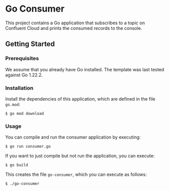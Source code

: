 # Go Consumer

This project contains a Go application that subscribes to a topic on Confluent Cloud and prints the
consumed records to the console.

## Getting Started

### Prerequisites

We assume that you already have Go installed. The template was last tested against Go 1.22.2.

### Installation

Install the dependencies of this application, which are defined in the file `go.mod`:

```shell
$ go mod download
```

### Usage

You can compile and run the consumer application by executing:

```shell
$ go run consumer.go
```

If you want to just compile but not run the application, you can execute:

```shell
$ go build
```

This creates the file `go-consumer`, which you can execute as follows:

```shell
$ ./go-consumer
```